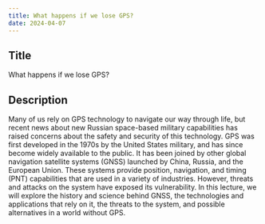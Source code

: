 ```yaml
---
title: What happens if we lose GPS?
date: 2024-04-07
---
```


## Title

What happens if we lose GPS?

## Description

Many of us rely on GPS technology to navigate our way through life, but recent news about new Russian space-based military capabilities has raised concerns about the safety and security of this technology. GPS was first developed in the 1970s by the United States military, and has since become widely available to the public. It has been joined by other global navigation satellite systems (GNSS) launched by China, Russia, and the European Union. These systems provide position, navigation, and timing (PNT) capabilities that are used in a variety of industries. However, threats and attacks on the system have exposed its vulnerability. In this lecture, we will explore the history and science behind GNSS, the technologies and applications that rely on it, the threats to the system, and possible alternatives in a world without GPS.
